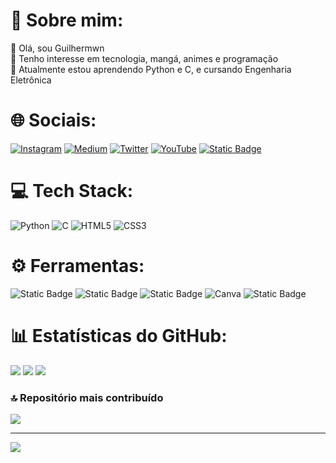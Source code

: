 # 💫 Sobre mim:
👋 Olá, sou Guilhermwn<br>👀 Tenho interesse em tecnologia, mangá, animes e programação<br>🌱 Atualmente estou aprendendo Python e C, e cursando Engenharia Eletrônica


# 🌐 Sociais:
[![Instagram](https://img.shields.io/badge/Instagram-%23E4405F.svg?logo=Instagram&logoColor=white)](https://instagram.com/guilhermwn) [![Medium](https://img.shields.io/badge/Medium-12100E?logo=medium&logoColor=white)](https://medium.com/@guilhermwn.franco) [![Twitter](https://img.shields.io/badge/Twitter-%231DA1F2.svg?logo=Twitter&logoColor=white)](https://twitter.com/demigodoflaugh) [![YouTube](https://img.shields.io/badge/YouTube-%23FF0000.svg?logo=YouTube&logoColor=white)](https://youtube.com/@guilhermwn) [![Static Badge](https://img.shields.io/badge/Wakatime-%23337AB7?style=flat&logo=wakatime&labelColor=%23337AB7)](https://wakatime.com/@Guilhermwn)

# 💻 Tech Stack:
![Python](https://img.shields.io/badge/python-3670A0?style=for-the-badge&logo=python&logoColor=ffdd54) ![C](https://img.shields.io/badge/c-%2300599C.svg?style=for-the-badge&logo=c&logoColor=white) ![HTML5](https://img.shields.io/badge/html5-%23E34F26.svg?style=for-the-badge&logo=html5&logoColor=white) ![CSS3](https://img.shields.io/badge/css3-%231572B6.svg?style=for-the-badge&logo=css3&logoColor=white)   

# ⚙️ Ferramentas:
![Static Badge](https://img.shields.io/badge/VS%20Code-%2322A7F2?style=for-the-badge&logo=visualstudiocode) ![Static Badge](https://img.shields.io/badge/Pycharm-%23DBD834?style=for-the-badge&logo=pycharm&labelColor=%2326E52F)
 ![Static Badge](https://img.shields.io/badge/Adobe%20Photoshop-%2312034F?style=for-the-badge&logo=adobephotoshop) ![Canva](https://img.shields.io/badge/Canva-%2300C4CC.svg?style=for-the-badge&logo=Canva&logoColor=white) ![Static Badge](https://img.shields.io/badge/Obsidian-%23996FEB?style=for-the-badge&logo=obsidian)

# 📊 Estatísticas do GitHub:
![](https://github-readme-stats.vercel.app/api?username=Guilhermwn&theme=midnight-purple&hide_border=true&include_all_commits=true&count_private=false&)
![](https://github-readme-streak-stats.herokuapp.com/?user=Guilhermwn&theme=midnight-purple&hide_border=true)
![](https://github-readme-stats.vercel.app/api/top-langs/?username=Guilhermwn&theme=midnight-purple&hide_border=true&include_all_commits=true&count_private=false&layout=compact)

### 🔝 Repositório mais contribuído
![](https://github-contributor-stats.vercel.app/api?username=Guilhermwn&limit=5&theme=radical&combine_all_yearly_contributions=true)

---
[![](https://visitcount.itsvg.in/api?id=Guilhermwn&icon=2&color=6)](https://visitcount.itsvg.in)

<!-- Proudly created with GPRM ( https://gprm.itsvg.in ) -->
